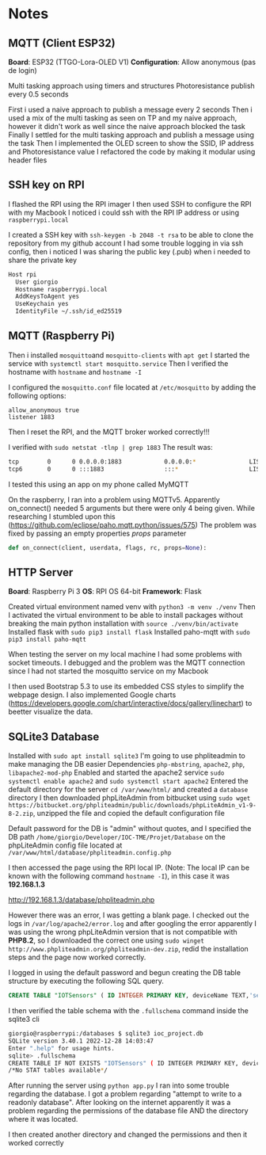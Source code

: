 # Notes

## MQTT (Client ESP32)

**Board**: ESP32 (TTGO-Lora-OLED V1)
**Configuration**: Allow anonymous (pas de login)

Multi tasking approach using timers and structures
Photoresistance publish every 0.5 seconds

First i used a naive approach to publish a message every 2 seconds
Then i used a mix of the multi tasking as seen on TP and my naive approach, however it didn't work as well since the naive approach blocked the task
Finally I settled for the multi tasking approach and publish a message using the task
Then I implemented the OLED screen to show the SSID, IP address and Photoresistance value
I refactored the code by making it modular using header files

## SSH key on RPI

I flashed the RPI using the RPI imager
I then used SSH to configure the RPI with my Macbook
I noticed i could ssh with the RPI IP address or using `raspberrypi.local`

I created a SSH key with `ssh-keygen -b 2048 -t rsa` to be able to clone the repository from my github account
I had some trouble logging in via ssh config, then i noticed I was sharing the public key (.pub) when i needed to share the private key

```sh
Host rpi
  User giorgio
  Hostname raspberrypi.local
  AddKeysToAgent yes
  UseKeychain yes
  IdentityFile ~/.ssh/id_ed25519
```

## MQTT (Raspberry Pi)

Then i installed `mosquitto`and `mosquitto-clients` with `apt get`
I started the service with `systemctl start mosquitto.service`
Then I verified the hostname with `hostname` and `hostname -I`

I configured the `mosquitto.conf` file located at `/etc/mosquitto` by adding the following options:

```
allow_anonymous true
listener 1883
````

Then I reset the RPI, and the MQTT broker worked correctly!!!

I verified with `sudo netstat -tlnp | grep 1883`
The result was:

```sh
tcp        0      0 0.0.0.0:1883            0.0.0.0:*               LISTEN      684/mosquitto
tcp6       0      0 :::1883                 :::*                    LISTEN      684/mosquitto
```

I tested this using an app on my phone called MyMQTT

On the raspberry, I ran into a problem using MQTTv5. Apparently on_connect() needed 5 arguments but there were only 4 being given.
While researching I stumbled upon this (<https://github.com/eclipse/paho.mqtt.python/issues/575>)
The problem was fixed by passing an empty properties *props* parameter

```python
def on_connect(client, userdata, flags, rc, props=None):
```

## HTTP Server

**Board**: Raspberry Pi 3
**OS**: RPI OS 64-bit
**Framework**: Flask

Created virtual environment named venv with `python3 -m venv ./venv`
Then I activated the virtual environment to be able to install packages without breaking the main python installation with `source ./venv/bin/activate`
Installed flask with `sudo pip3 install flask`
Installed paho-mqtt with `sudo pip3 install paho-mqtt`

When testing the server on my local machine I had some problems with socket timeouts. I debugged and the problem was the MQTT connection since I had not started the mosquitto service on my Macbook

I then used Bootstrap 5.3 to use its embedded CSS styles to simplify the webpage design. I also implemented Google charts (<https://developers.google.com/chart/interactive/docs/gallery/linechart>) to beetter visualize the data.

## SQLite3 Database

Installed with `sudo apt install sqlite3`
I'm going to use phpliteadmin to make managing the DB easier
Dependencies `php-mbstring`, `apache2`, `php`, `libapache2-mod-php`
Enabled and started the apache2 service `sudo systemctl enable apache2` and `sudo systemctl start apache2`
Entered the default directory for the server `cd /var/www/html/` and created a `database` directory
I then downloaded phpLiteAdmin from bitbucket using `sudo wget https://bitbucket.org/phpliteadmin/public/downloads/phpLiteAdmin_v1-9-8-2.zip`, unzipped the file and copied the default configuration file

Default password for the DB is "admin" without quotes, and I specified the DB path `/home/giorgio/Developer/IOC-TME/Projet/Database` on the phpLiteAdmin config file located at `/var/www/html/database/phpliteadmin.config.php`

I then accessed the page using the RPI local IP.
(Note: The local IP can be known with the following command `hostname -I`), in this case it was **192.168.1.3**

<http://192.168.1.3/database/phpliteadmin.php>

However there was an error, I was getting a blank page.
I checked out the logs in `/var/log/apache2/error.log` and after googling the error apparently I was using the wrong phpLiteAdmin version that is not compatible with **PHP8.2**, so I downloaded the correct one using `sudo winget http://www.phpliteadmin.org/phpliteadmin-dev.zip`, redid the installation steps and the page now worked correctly.

I logged in using the default password and begun creating the DB table structure by executing the following SQL query.

```sql
CREATE TABLE "IOTSensors" ( ID INTEGER PRIMARY KEY, deviceName TEXT,'sensor' TEXT,'reading' INT ,'timestamp' DATETIME)
```

I then verified the table schema with the `.fullschema` command inside the sqlite3 cli

```sh
giorgio@raspberrypi:/databases $ sqlite3 ioc_project.db
SQLite version 3.40.1 2022-12-28 14:03:47
Enter ".help" for usage hints.
sqlite> .fullschema
CREATE TABLE IF NOT EXISTS "IOTSensors" ( ID INTEGER PRIMARY KEY, deviceName TEXT,'sensor' TEXT,'reading' INT ,'timestamp' DATETIME);
/*No STAT tables available*/
```

After running the server using `python app.py` I ran into some trouble regarding the database. I got a problem regarding "attempt to write to a readonly database". After looking on the internet apparently it was a problem regarding the permissions of the database file AND the directory where it was located.

I then created another directory and changed the permissions and then it worked correctly

